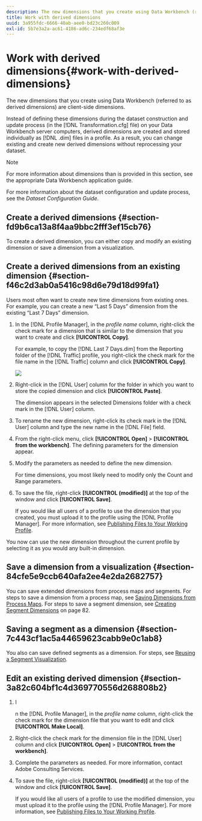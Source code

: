 ```yaml
---
description: The new dimensions that you create using Data Workbench (referred to as derived dimensions) are client-side dimensions.
title: Work with derived dimensions
uuid: 3a955fdc-6666-40ab-aee0-bd23c260c009
exl-id: 5b7e3a2a-ac61-4186-ad6c-234edf68af3e
---
```

# Work with derived dimensions{#work-with-derived-dimensions}

The new dimensions that you create using Data Workbench (referred to as derived dimensions) are client-side dimensions.

 Instead of defining these dimensions during the dataset construction and update process (in the [!DNL Transformation.cfg] file) on your Data Workbench server computers, derived dimensions are created and stored individually as [!DNL .dim] files in a profile. As a result, you can change existing and create new derived dimensions without reprocessing your dataset.

>[!NOTE]
>
>For more information about dimensions than is provided in this section, see the appropriate Data Workbench application guide.

For more information about the dataset configuration and update process, see the *Dataset Configuration Guide*.

## Create a derived dimensions {#section-fd9b6ca13a8f4aa9bbc2fff3ef15cb76}

To create a derived dimension, you can either copy and modify an existing dimension or save a dimension from a visualization.

## Create a derived dimensions from an existing dimension {#section-f46c2d3ab0a5416c98d6e79d18d99fa1}

Users most often want to create new time dimensions from existing ones. For example, you can create a new “Last 5 Days” dimension from the existing “Last 7 Days” dimension.

1. In the [!DNL Profile Manager], in the *profile name* column, right-click the check mark for a dimension that is similar to the dimension that you want to create and click **[!UICONTROL Copy]**.

   For example, to copy the [!DNL Last 7 Days.dim] from the Reporting folder of the [!DNL Traffic] profile, you right-click the check mark for the file name in the [!DNL Traffic] column and click **[!UICONTROL Copy]**.

   ![](assets/vis_ProfMgr_CopyDimension.png)

1. Right-click in the [!DNL User] column for the folder in which you want to store the copied dimension and click **[!UICONTROL Paste]**.

   The dimension appears in the selected Dimensions folder with a check mark in the [!DNL User] column. 

1. To rename the new dimension, right-click its check mark in the [!DNL User] column and type the new name in the [!DNL File] field. 
1. From the right-click menu, click **[!UICONTROL Open]** > **[!UICONTROL from the workbench]**. The defining parameters for the dimension appear. 
1. Modify the parameters as needed to define the new dimension.

   For time dimensions, you most likely need to modify only the Count and Range parameters. 

1. To save the file, right-click **[!UICONTROL (modified)]** at the top of the window and click **[!UICONTROL Save]**.

   If you would like all users of a profile to use the dimension that you created, you must upload it to the profile using the [!DNL Profile Manager]. For more information, see [Publishing Files to Your Working Profile](../../../../home/c-get-started/c-admin-intrf/c-prof-mgr/t-pub-files-wkg-prof.md#task-a0106e010c834d16bd60eef4721b6af9).

You now can use the new dimension throughout the current profile by selecting it as you would any built-in dimension.

## Save a dimension from a visualization {#section-84cfe5e9ccb640afa2ee4e2da2682757}

You can save extended dimensions from process maps and segments. For steps to save a dimension from a process map, see [Saving Dimensions from Process Maps](../../../../home/c-get-started/c-analysis-vis/c-proc-maps/t-dim-proc-maps.md#task-44d9e555d4a944e6aa81993eef703051). For steps to save a segment dimension, see [Creating Segment Dimensions](../../../../home/c-get-started/c-analysis-vis/c-seg/c-create-seg-dim.md#concept-70b363edcad14185ba8051646ad3d44e) on page 82.

## Saving a segment as a dimension {#section-7c443cf1ac5a44659623cabb9e0c1ab8}

You also can save defined segments as a dimension. For steps, see [Reusing a Segment Visualization](../../../../home/c-get-started/c-analysis-vis/c-seg/c-reuse-seg-vis.md#concept-a8a607bd415d404a83c32a26b804cbdc).

## Edit an existing derived dimension {#section-3a82c604bf1c4d369770556d268808b2}

1. I

   n the [!DNL Profile Manager], in the *profile name* column, right-click the check mark for the dimension file that you want to edit and click **[!UICONTROL Make Local]**. 
1. Right-click the check mark for the dimension file in the [!DNL User] column and click **[!UICONTROL Open]** > **[!UICONTROL from the workbench]**. 
1. Complete the parameters as needed. For more information, contact Adobe Consulting Services. 
1. To save the file, right-click **[!UICONTROL (modified)]** at the top of the window and click **[!UICONTROL Save]**.

   If you would like all users of a profile to use the modified dimension, you must upload it to the profile using the [!DNL Profile Manager]. For more information, see [Publishing Files to Your Working Profile](../../../../home/c-get-started/c-admin-intrf/c-prof-mgr/t-pub-files-wkg-prof.md#task-a0106e010c834d16bd60eef4721b6af9).
